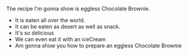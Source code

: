 The recipe I'm gonna show is eggless Chocolate Brownie.
- It is eaten all over the world.
- It can be eaten as desert as well as snack.
- It's so delicious
- We can even eat it with an iceCream
- Am gonna show you how to prepare an eggless Chocolate Brownie